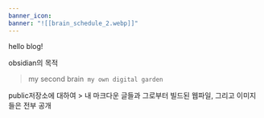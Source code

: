 ```yaml
---
banner_icon: 
banner: "![[brain_schedule_2.webp]]"
---
```


hello blog!

obsidian의 목적
> my second brain`
> my own digital garden`

public저장소에 대하여
\> 내 마크다운 글들과 그로부터 빌드된 웹파일, 그리고 이미지들은 전부 공개

